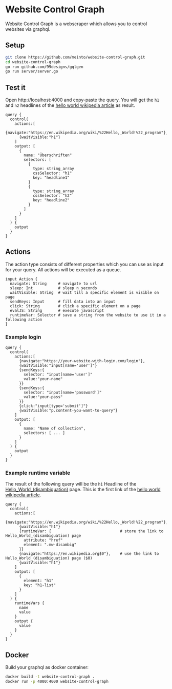 # Website Control Graph

Website Control Graph is a webscraper which allows you to control websites via graphql.

## Setup

```bash
git clone https://github.com/meinto/website-control-graph.git
cd website-control-graph
go run github.com/99designs/gqlgen
go run server/server.go
```

## Test it

Open http://localhost:4000 and copy-paste the query. You will get the `h1` and `h2` headlines of the [hello world wikipedia article](https://en.wikipedia.org/wiki/%22Hello,_World!%22_program) as result.

```
query {
  control(
    actions:[
      {navigate:"https://en.wikipedia.org/wiki/%22Hello,_World!%22_program"},
      {waitVisible:"h1"}
    ]
    output: [
      {
        name: "Überschriften"
        selectors: [
          {
            type: string_array
            cssSelector: "h1"
            key: "headline1"
          }
          {
            type: string_array
            cssSelector: "h2"
            key: "headline2"
          }
        ]
      }
    ]
  ) {
    output
  }
}
```

## Actions

The action type consists of different properties which you can use as input for your query. All actions will be executed as a queue.

```
input Action {
  navigate: String     # navigate to url
  sleep: Int           # sleep n seconds
  waitVisible: String  # wait till a specific element is visible on page
  sendKeys: Input      # fill data into an input
  click: String        # click a specific element on a page
  evalJS: String       # execute javascript
  runtimeVar: Selector # save a string from the website to use it in a following action
}
```

### Example login

```
query {
  control(
    actions:[
      {navigate:"https://your-website-with-login.com/login"},
      {waitVisible:"input[name='user']"}
      {sendKeys:{
        selector: "input[name='user']"
        value:"your-name"
      }}
      {sendKeys:{
        selector: "input[name='password']"
        value:"your-pass"
      }}
      {click:"input[type='submit']"}
      {waitVisible:"p.content-you-want-to-query"}
    ]
    output: [
      {
        name: "Name of collection",
        selectors: [ ... ]
      }
    ]
  ) {
    output
  }
}
```

### Example runtime variable

The result of the following query will be the `h1` Headline of the [Hello_World_(disambiguation)](https://en.wikipedia.org/wiki/Hello_World_(disambiguation)) page. This is the first link of the [hello world wikipedia article](https://en.wikipedia.org/wiki/%22Hello,_World!%22_program).

```
query {
  control(
    actions:[
      {navigate:"https://en.wikipedia.org/wiki/%22Hello,_World!%22_program"},
      {waitVisible:"h1"}
      {runtimeVar: {                              # store the link to Hello_World_(disambiguation) page
        attribute: "href"
        element: ".mw-disambig"
      }}
      {navigate:"https://en.wikipedia.org$0"},    # use the link to Hello_World_(disambiguation) page ($0)
      {waitVisible:"h1"}
    ]
    output: [
      {
        element: "h1"
        key: "h1-list"
      }
    ]
  ) {
    runtimeVars {
      name
      value
    }
    output {
      value
    }
  }
}
```

## Docker

Build your graphql as docker container:

```bash
docker build -t website-control-graph .
docker run -p 4000:4000 website-control-graph
```


